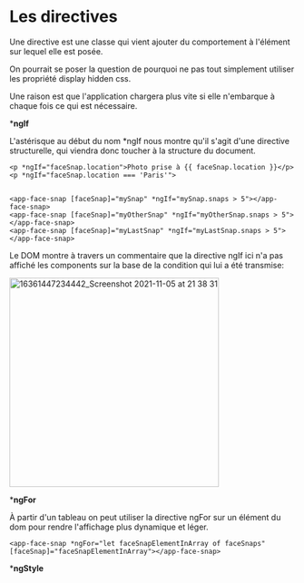 # Les directives

Une directive est une classe qui vient ajouter du comportement à l'élément sur lequel elle est posée. 

On pourrait se poser la question de pourquoi ne pas tout simplement utiliser les propriété display hidden css. 

Une raison est que l'application chargera plus vite si elle n'embarque à chaque fois ce qui est nécessaire. 

***ngIf**

L'astérisque au début du nom  *ngIf  nous montre qu'il s'agit d'une directive structurelle, qui viendra donc toucher à la structure du document.

```
<p *ngIf="faceSnap.location">Photo prise à {{ faceSnap.location }}</p>
<p *ngIf="faceSnap.location === 'Paris'">


<app-face-snap [faceSnap]="mySnap" *ngIf="mySnap.snaps > 5"></app-face-snap>
<app-face-snap [faceSnap]="myOtherSnap" *ngIf="myOtherSnap.snaps > 5"></app-face-snap>
<app-face-snap [faceSnap]="myLastSnap" *ngIf="myLastSnap.snaps > 5"></app-face-snap>
```


Le DOM montre à travers un commentaire que la directive ngIf ici n'a pas affiché les components sur la base de la condition qui lui a été transmise:

<img width="369" alt="16361447234442_Screenshot 2021-11-05 at 21 38 31" src="https://user-images.githubusercontent.com/80955884/210177811-87be7d78-4f41-466d-8f2d-47c4e26cea21.png">


***ngFor**

À partir d'un tableau on peut utiliser la directive ngFor sur un élément du dom pour rendre l'affichage plus dynamique et léger. 

```
<app-face-snap *ngFor="let faceSnapElementInArray of faceSnaps" [faceSnap]="faceSnapElementInArray"></app-face-snap>
```

***ngStyle**

